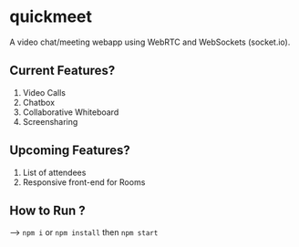 # quickmeet
A video chat/meeting webapp using WebRTC and WebSockets (socket.io).

## Current Features?

1. Video Calls
2. Chatbox
3. Collaborative Whiteboard
4. Screensharing

## Upcoming Features?

1. List of attendees
2. Responsive front-end for Rooms

## How to Run ?
--> `npm i` or `npm install` then `npm start`